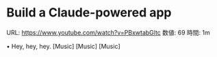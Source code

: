 # Build a Claude-powered app

URL: https://www.youtube.com/watch?v=PBxwtabGltc
数値: 69
時間: 1m

• Hey, hey, hey. [Music] [Music] [Music]
